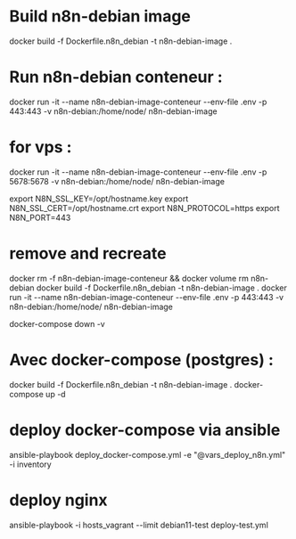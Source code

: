 # Build n8n-debian image

docker build -f Dockerfile.n8n_debian -t n8n-debian-image .

# Run n8n-debian conteneur :

docker run -it --name n8n-debian-image-conteneur --env-file .env -p 443:443 -v n8n-debian:/home/node/ n8n-debian-image 

# for vps :

docker run -it --name n8n-debian-image-conteneur --env-file .env -p 5678:5678 -v n8n-debian:/home/node/ n8n-debian-image


export N8N_SSL_KEY=/opt/hostname.key
export N8N_SSL_CERT=/opt/hostname.crt
export N8N_PROTOCOL=https
export N8N_PORT=443

# remove and recreate

docker rm -f n8n-debian-image-conteneur && docker volume rm n8n-debian
docker build -f Dockerfile.n8n_debian -t n8n-debian-image .
docker run -it --name n8n-debian-image-conteneur --env-file .env -p 443:443 -v n8n-debian:/home/node/ n8n-debian-image

docker-compose down -v 

# Avec docker-compose (postgres) :

docker build -f Dockerfile.n8n_debian -t n8n-debian-image .
docker-compose up -d

# deploy docker-compose via ansible

ansible-playbook deploy_docker-compose.yml -e "@vars_deploy_n8n.yml" -i inventory


# deploy nginx

ansible-playbook -i hosts_vagrant --limit debian11-test deploy-test.yml